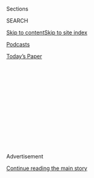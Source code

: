 <div id="app">

<div>

<div>

<div>

<div class="NYTAppHideMasthead css-1q2w90k e1suatyy0">

<div class="section css-ui9rw0 e1suatyy2">

<div class="css-eph4ug er09x8g0">

<div class="css-6n7j50">

</div>

<span class="css-1dv1kvn">Sections</span>

<div class="css-10488qs">

<span class="css-1dv1kvn">SEARCH</span>

</div>

[Skip to content](#site-content)[Skip to site
index](#site-index)

</div>

<div id="masthead-section-label" class="css-1wr3we4 eaxe0e00">

[Podcasts](https://www.nytimes.com/spotlight/podcasts)

</div>

<div class="css-10698na e1huz5gh0">

</div>

</div>

<div id="masthead-bar-one" class="section hasLinks css-15hmgas e1csuq9d3">

<div class="css-uqyvli e1csuq9d0">

</div>

<div class="css-1uqjmks e1csuq9d1">

</div>

<div class="css-9e9ivx">

[](https://myaccount.nytimes.com/auth/login?response_type=cookie&client_id=vi)

</div>

<div class="css-1bvtpon e1csuq9d2">

[Today’s
Paper](https://www.nytimes.com/section/todayspaper)

</div>

</div>

</div>

</div>

<div data-aria-hidden="false">

<div id="site-content" data-role="main">

<div>

<div class="css-1aor85t" style="opacity:0.000000001;z-index:-1;visibility:hidden">

<div class="css-1hqnpie">

<div class="css-epjblv">

<span class="css-17xtcya">[Podcasts](/spotlight/podcasts)</span><span class="css-x15j1o">|</span><span class="css-fwqvlz">Reparations
for Aunt
Jemima\!</span>

</div>

<div class="css-k008qs">

<div class="css-1iwv8en">

<span class="css-18z7m18"></span>

<div>

</div>

</div>

<span class="css-1n6z4y">https://nyti.ms/2B69YMR</span>

<div class="css-1705lsu">

<div class="css-4xjgmj">

<div class="css-4skfbu" data-role="toolbar" data-aria-label="Social Media Share buttons, Save button, and Comments Panel with current comment count" data-testid="share-tools">

  - 
  - 
  - 
  - 
    
    <div class="css-6n7j50">
    
    </div>

  - 

</div>

</div>

</div>

</div>

</div>

</div>

<div id="NYT_TOP_BANNER_REGION" class="css-13pd83m">

</div>

<div id="top-wrapper" class="css-1sy8kpn">

<div id="top-slug" class="css-l9onyx">

Advertisement

</div>

[Continue reading the main
story](#after-top)

<div class="ad top-wrapper" style="text-align:center;height:100%;display:block;min-height:250px">

<div id="top" class="place-ad" data-position="top" data-size-key="top">

</div>

</div>

<div id="after-top">

</div>

</div>

<div>

<div class="css-1g7y0i5 e1drnplw0">

<div class="css-1ceswkc e1drnplw1">

</div>

<div class="css-f2fzwx e1drnplw2">

<div data-aria-labelledby="modal-title" data-role="region">

<div id="modal-title" class="css-mln36k">

transcript

</div>

<div class="css-pbq7ev">

</div>

<span>Back to Still
Processing</span>

<div class="css-f6lhej">

<div class="css-1ialerq">

<div class="css-1701swk">

bars

</div>

<div>

<div class="css-1t7yl1y">

0:00/35:35

</div>

<div class="css-og85jy">

\-35:35

</div>

</div>

</div>

</div>

<div class="css-15fbio0">

<div class="css-1p4nyns">

transcript

## Reparations for Aunt Jemima\!

### Hosted by Wesley Morris and Jenna Wortham. Produced by Hans Buetow.

#### We explore the erasure of Aunt Jemima and the reconciliation of that icon.

Thursday, July 16th, 2020

</div>

  - wesley morris  
    Jenna.

  - jenna wortham  
    Yes, baby.

  - wesley morris  
    It has been some summer.

  - jenna wortham  
    Mm.

  - wesley morris  
    George Floyd was killed in Minneapolis, Minn., on Memorial Day.

  - jenna wortham  
    Right.

  - wesley morris  
    We are now in July. And a lot of things have happened in the wake of
    his death.

  - jenna wortham  
    Mm. Mm-hm, mm-hm.

  - wesley morris  
    They are mind-blowing to think about.

  - jenna wortham  
    Right.

  - wesley morris  
    Is your seat belt on?

  - jenna wortham  
    I’m buckled up, baby. Let’s go.

  - \[music\]

  - wesley morris  
    Monuments, statues being toppled and brought down.

  - jenna wortham  
    Mm.

  - wesley morris  
    There is giant Black Lives Matter murals going along the streets all
    over the country.

  - jenna wortham  
    Mm.

  - wesley morris  
    Kente scarves being worn by our Congress people.

  - jenna wortham  
    Rude. Stop reminding me.

  - wesley morris  
    We now work at a news organization that is capitalizing the identity
    Black. No more LEGO police sets for you kids. “Cops” has been
    canceled, blackface episodes of “30 Rock” and “Community” taken
    down. The N.F.L., league full of Black people, realizes that Black
    lives do matter, but never says that Colin Kaepernick does. Aunt
    Jemima, Uncle Ben retired. Lady Antebellum and Dixie Chicks are now
    Lady A and the Chicks?

  - jenna wortham  
    Don’t forget also, the Washington football team finally — finally —
    going to have a new name.

  - wesley morris  
    Finally.

  - jenna wortham  
    I mean, we could talk about each of those items for the rest of our
    lives. And we probably will. But I just want to dial in on one —

  - wesley morris  
    Sure.

  - jenna wortham  
    — which is Aunt Jemima, right?

  - wesley morris  
    OK.

  - jenna wortham  
    I don’t want to wallpaper over that past because I think that lets
    the people responsible for that character and that caricature off
    way too easy. If we just disappear Aunt Jemima, then we’re
    effectively erasing her, which does not heal that wound. It actually
    exacerbates it. It just covers it up with a Band-Aid, no bacitracin,
    you know?

  - wesley morris  
    Oh, yeah. Please, we should definitely talk about Aunt Jemima and
    the pancake mix. Let’s crack some eggs. We’ll get out some water,
    and we’ll just — we’re going to get right into some stirring.

  - \[music - kindness, world restart\]

  - jenna wortham  
    I’m Jenna Wortham.

  - wesley morris  
    I’m Wesley Morris. We’re two culture writers at The New York Times,
    and recording in our living rooms today during a pandemic, a
    movement, and apparently a rainstorm.

  - jenna wortham  
    (LAUGHS)

  - wesley morris  
    Y’all gon’ hear it.

  - jenna wortham  
    This is “Still Processing.”

  - \[music\]

  - jenna wortham  
    So Wesley, in mid-June, Quaker makes this announcement — we are
    going to retire Aunt Jemima. And the two people that are closest to
    me in my life both send me a text at around the same time, near
    identical text messages by the way. They contain an image of the
    pancake box and a text message basically that says, oh, S-H-I-T. And
    I think they wanted to know, what do I do with the box? And it’s
    worth noting neither of them are white. But my immediate response
    back to both of them was, well, how full are the boxes?

  - wesley morris  
    (LAUGHS)

  - jenna wortham  
    Right? I mean, at this point, you might as well finish them. But
    when you do, can you save me the box?

  - wesley morris  
    (LAUGHS) Why do you want the box?

  - jenna wortham  
    You know, it’s a part of history, right?

  - wesley morris  
    Mm-hm.

  - jenna wortham  
    And it’s uncomfortable. But it feels really important to remember
    how America talked about Black people. And I know that you’ve done
    so much research into the history and the origins of minstrelsy in
    this country for this mysterious-ass book you’re always working on
    it, which is why we can’t hang out on the weekends, not that we’d be
    hanging out that much anyway these days. But it’s helpful. You know
    a lot.

  - wesley morris  
    Yes, that is true. I have been working on a book about, among many
    other things, the history of Black entertainment for the last 200
    years, it feels like at this point.

  - jenna wortham  
    Well, Mr. Morris, I also did some research into the origins of this
    caricature because I was really interested in where the idea to use
    this Black woman to sell pancake mix came from. And what I found is
    fascinating. Are you ready?

  - wesley morris  
    Oh, I’m ready.

  - jenna wortham  
    So in 1889, this dude named Christopher Rutt and his friend Charles
    G. Underwood, they decide to buy a flour mill in St. Louis, Mo.,
    which if you look at a map, is actually not that far from
    Minneapolis, Minn., just saying. So in order to revive sales, they
    start making an instant pancake mix that all you have to do is add
    water. And they put it in these paper bags, and they sell it. And
    they realize that they need something to kind of give the brand a
    little zhuzh and distinguish it from other companies. So our old
    friend Chris Rutt — and this is the part where the tea gets piping
    hot, honey — this man edits a newspaper called The St. Joseph
    Gazette. So think about that. So this is someone who fully
    understands the power of narrative, who fully understands how images
    work, how media works. Apparently, he decides that the image they’re
    going to use is going to be an image that he saw from an old, yeah,
    “minstrel vaudeville” — I’m using that in quotes — poster, where
    there was a figure that they lifted and transformed into what we
    call Aunt Jemima. There’s also a part of the lore that goes, there
    was a song called “Old Aunt Jemima,” a minstrel song. And that
    served as inspiration as well.

  - wesley morris  
    “Old Aunt Jemima” isn’t just any minstrel song. A, it was a huge hit
    for Billy Kersands, who wrote and performed it like thousands of
    times all over the country. He might even have gone to England and
    done it a couple times, too. Written by a Black man who performed as
    a blackface minstrel because that’s how it worked. It’s the only way
    Black people could really get a foothold in the entertainment
    industry at any point in the 19th century. But the song is different
    from other minstrel songs in that it’s about an old Black woman who
    is waiting for her mistress to die. But this bitch won’t die.
    (LAUGHS)

  - jenna wortham  
    (LAUGHS) Listen.

  - wesley morris  
    She keeps not dying. And old Aunt Jemima is just like, when — you
    said you were going to die and set me free. You said you were going
    to die. We had a deal. You just keep living, and I keep being
    enslaved. Why?

  - jenna wortham  
    Well, so Chris Rutt, he decides he’s going to use an image that he’s
    pulled from maybe the song, maybe a poster. He’s going to do it with
    the help of, you know, a Black woman who is in this stereotypical
    role as a, quote, “mammy,” right? That is essentially how you get
    Aunt Jemima on a pancake box.

  - wesley morris  
    That Aunt Jemima looked like a classic minstrel figure. Big lipped.
    She’s got these little wooden teeth, these — they look like corn
    cobs. And these big sunken eyes that seem to have no human
    expression at all. And atop her head is this kerchief. And in some
    ways, this is the classic mammy figure that you would have gone to
    the theater to see a white man perform on stage. And so this image
    has basically been set in the minds of American popular culture for
    a long time by 1889. So it was kind of a no-brainer because these
    images are also, it’s worth pointing out, pro-slavery images. They
    are pictures of domestic servitude that the servant herself seems
    more than happy to provide.

  - jenna wortham  
    Yeah.

  - wesley morris  
    But really, that was a common way to draw Black people at that point
    in time.

  - \[rain\]

  - wesley morris  
    Here comes the rain again.

  - jenna wortham  
    Oh, yeah, we’re in the middle of it. It’s juicy. I’m not mad. My
    plants aren’t mad, either. OK, so this character has been created to
    sell the pancake mix. And a year later in 1890, an entrepreneur
    named R.T. Davis buys the whole company and decides, you know what,
    we’re actually going to hire Black women to play the role of Aunt
    Jemima to further sell this product. And one of the places they do
    it is at the World’s Fair in Chicago, Ill., in 1893. And a formerly
    enslaved woman named Nancy Green is hired to walk around the fair,
    do these pancake demos, presumably cook the pancakes, and feed them
    to people.

  - wesley morris  
    She cooked the pancakes, yes.

  - jenna wortham  
    And she’s dressed like the character of Aunt Jemima, with the
    bandanna, and the apron, the whole nine.

  - wesley morris  
    Yeah, I mean at that same World’s Fair, Frederick Douglass and Ida
    B. Wells were walking around handing out pamphlets —

  - jenna wortham  
    Wow.

  - wesley morris  
    — basically criticizing the fair organizers for including no Black
    people in the planning of the fair itself.

  - jenna wortham  
    Wow.

  - wesley morris  
    Talk about the tension between being represented and being
    respected. It was all happening at that festival.

  - jenna wortham  
    Wow.

  - wesley morris  
    It was a really crazy time. I mean, you’ve got two of the world’s
    most important Black people in Frederick Douglass and Ida B. Wells
    doing the work to try to bring attention to the sort of inherent
    unfairness of who gets to decide how Black people are represented at
    this fair.

  - jenna wortham  
    Yes, absolutely.

  - wesley morris  
    But then you have all — you have like huge Black attendance coming
    to see all of the spectacles at the fair, including Nancy Green. The
    Pancake Queen, by the way, is what they called her.

  - jenna wortham  
    Wow. Well, I’m really glad you brought that into the room, Wesley,
    because it’s really important to note. So Nancy is one of the first
    of many women to play this role over the years, and including up
    until and after Quaker buys the brand. And many of the descendants,
    including the descendants of a woman named Lillian Richard, who was
    also hired to portray her, they talk about that inherited legacy as
    being a source of pride, because Black people and Black women never
    had public-facing roles. They never had jobs where they were meant
    to be seen and meant to be looked at. And so it’s very complicated
    that that was her job. So it’s not as simple as we might like to
    think, looking backwards. But you know, Wesley, one of the things
    they were asking these women to do, these actors, as they were
    portraying Aunt Jemima, they wanted them to reinforce the idea that
    Black people were happy in these subservient, domestic roles.

  - wesley morris  
    Mm-hm.

  - archived recording 1  
    Smiling, happy Aunt Jemima, famous for her secret recipe pancakes,
    waffles, and buckwheat.

  - archived recording 2  
    And now, Aunt Jemima, one of your old plantation sings, if you will.

  - archived recording (aunt jemima)  
    It’s a pleasure, folks, to remind y’all that the Lord meant for the
    sky to be blue. But if the day is blue, it’s probably our fault.

  - archived recording 2  
    True, Aunt Jemima, true.

wesley morris

This is straight out of minstrelsy. She was a minstrel figure,
essentially. And let’s just talk about the way that those women were
depicted on those boxes. And into this you can throw a caricature of a
person like Uncle Ben, or Rastus, the face of the Cream of Wheat, the
racistly named Rastus on the box of Cream of Wheat. Each of these people
is depicted how, Jenna? What are they doing with their faces on all
those boxes?

jenna wortham

I mean, they have a maniacal grin on their faces, you know?

wesley morris

Yeah.

jenna wortham

I mean, they look like a character from the movie “Get Out.” Like, they
look like they’re being held hostage and being forced to enjoy it.

wesley morris

Yes. And that smile is the smile that has been haunting us for almost
200 years.

jenna wortham

Yeah.

wesley morris

It is the smile of servitude. It is the smile of complicity. It is the
smile that says, these people like the harm that we are doing to them
every day.

jenna wortham

They enjoy it.

wesley morris

We’ve been doing it for centuries.

jenna wortham

They like it.

wesley morris

But you see this smile? This smile means that it’s OK that that harm is
being done. It is the smile that Black people know or associate with a
kind of complicity in their own victimization. It is a smile that
basically says, I’m not going to resist. It’s associated with whatever
we mean when we say Uncle Tom, because it implies — that sort of smiling
Black person implies that you’re going along with this racist system.

  - archived recording (aunt jemima)  
    (LAUGHS) Greetings, folks, greetings. This is your old friend, Aunt
    Jemima.

  - archived recording  
    And pleased as punch with yourself this morning, aren’t you, Aunt
    Jemima?

  - archived recording (aunt jemima)  
    (LAUGHS) ‘Course I am, Mr. Lyon.

  - archived recording  
    Smiling, happy Aunt Jemima. Smiling, happy Aunt Jemima, famous for
    her secret recipe pancakes, waffles, and buckwheat. What’s the good
    word, Aunt Jemima?

  - archived recording (aunt jemima)  
    Well, Mr. Lyon, folks says there’s nothing so pretty as a happy face
    and nothing so worthwhile as a happy life.

  - archived recording  
    Yes, Aunt Jemima, that is true.

wesley morris

And that’s some powerful stuff. And it — like what it does in terms of
the image that gets reinforced, it’s very hard to see around that.

jenna wortham

Yeah.

wesley morris

This is generations of kids of all races raised on these images.

jenna wortham

It’s funny to me, Wesley, how much of this I’m really only learning
because we’re making an episode about it. You know, America works
really, really, really hard to hide this history from us. But it impacts
us, whether or not we talk about it or not, right?

wesley morris

Mm-hm.

jenna wortham

So for Quaker to say, “Oh my gosh, you know what, we don’t want to have
this image anymore, we realize it’s totally racist. You guys have been
telling us for years. We finally agree. Black Pancake Lives Matter\!”
And they decide to vaporize it. In doing that, you can’t wave a magic
wand over centuries of subjugation and oppression. And in trying to do
that, I think you end up ripping open a bigger wound than you’re able to
heal.

wesley morris

Yes, yes, yes. Part of what is happening right now in this country is
people becoming aware of how deep the roots go. And I think being forced
to think about — I mean, listen, I’m as guilty of this as anybody,
right? I mean, for as much time as I spend thinking about, researching,
writing about, emoting about all of this history, some things just slip
through my cracks. And Lady Antebellum and the Dixie Chicks are two such
things. I will sit here and tell you that when they changed the names of
their bands.

jenna wortham

Uh-huh.

wesley morris

I was really like, oh, yeah. I guess that does make sense.

jenna wortham

Oh, my god.

wesley morris

And it’s not that I don’t know what Antebellum is probably referring to.
And it’s not like I don’t know what Dixie is. Lady Antebellum, I guess I
didn’t think about it because “Need You Now” is just one of the great
American songs, period. It just hit me. I’m like, maybe Dixie isn’t a
thing you want in your band name right now, or ever.

jenna wortham

But that’s how it works, though, Wesley. And I really love when our
geographical Black starts showing. Like, that is such a Northern thing
to say because what’s interesting about this intersection of our
conversation is that it’s revealing the ways in which these ideas and
these terms are normalized, because either, A, they don’t register as a
red flag in your case, and then, B, in my case, if I were to say
something, I would be gaslit. People would be like, oh, you’re
sensitive. You make everything about race. I fully drove down I-95 in
the summer blasting Lady Antebellum as well, and fully being
uncomfortable, and then trying to parse it out in my mind, and being
like, yo, but what does that mean? Like, what is — what’s the deal, and
not really feeling like I could talk about it openly. And if I did, I’d
be shamed for it. So it’s — there are just the — this is — it’s really
an exposition of about how race and racism works in this country. It’s
that we’re told it doesn’t matter. We’re told everything’s neutral.
We’re told not to pay attention to it when, in fact, it’s all, it’s
all so important.

wesley morris

Yeah.

jenna wortham

You know, I remember growing up and going to a yard sale in deep
Southern Virginia and there just being a Confederate flag, like that’s
normal, right? I remember friends inviting me to come with them to see a
NASCAR race. And me being like, I can’t go there, and them being like,
why not? Like the ways in which intuitively I understood these things to
be dangerous, but the popular culture kept insisting that they weren’t.

wesley morris

Yeah. I’ve got to tell you, I was in love with Bo and Luke Duke for a
long time.

jenna wortham

(LAUGHS)

wesley morris

And for anybody who wasn’t around for “The Dukes of Hazard” real show,
like in the 1980s, the car that Bo and Luke Duke drove was called the
General Lee. And emblazoned on the hood of the car was this Confederate
flag. And, you know, Bo and Luke Duke were always sliding across the
hood of the car and, therefore, that Confederate flag on the General
Lee. And I mean, the thing that was so sexy about them was those
tight-ass jeans they wore. And those jeans were flying back and forth
over that flag in so many episodes.

jenna wortham

Wild.

wesley morris

I don’t recall a single Black person being on it. Therefore — I guess
therefore, I don’t recall there being a single racist incident. I think
the racist incident is the existence of the show itself in some ways.
And something about that transmitted itself from C.B.S. through the
airwaves, to my living room, to my psyche. And it was just like the
wrongness of these sexy men and this sexy Daisy Duke. All the sex on
that show, or sexiness, was tinged with a wrongness, you know? But the
thing about what we’re talking about when we’re talking about
normalization is a separate thing from really thinking about what it
would mean to then pretend that this thing that had always been normal
never even existed.

jenna wortham

Right.

wesley morris

And that is the thing that is sort of annoying me about this Aunt Jemima
situation, which is that we are not even going to do the work that’s
required, I think, to understand what the problem even was in the first
place.

jenna wortham

Yeah, definitely.

wesley morris

Because there is a way to receive this Aunt Jemima news and just be
like, well, I guess we shouldn’t put Black people on the cover of
things.

jenna wortham

No\!

wesley morris

I guess we shouldn’t put Black people on — we shouldn’t have Black
people advertising food.

jenna wortham

No\!

wesley morris

Yeah, well, then we need to talk about why Aunt Jemima is an actual
problem.

jenna wortham

I mean, Wesley, you know, you and I are both kind of circling around
this idea of transformative justice, which is how do you repair harm
that’s been done without creating more violence? That’s just a very
basic way to talk about it. But what we’re looking for is a framework to
move forward. And just hitting the delete button won’t get us there. And
that’s, I think, the thing that keeps getting stuck for both of us with
Aunt Jemima, right? And it’s like all these other shifts that are
happening, they’ve been problematic for years. But, you know, the
Chicks, as they’re calling themselves now, even in their statement, they
said, we want to respond to the moment. What they did not say, though,
was like, A, we’ve done some deep soul-searching. We realize the word
Dixie is racist and problematic, or it has this historical weight that
we no longer feel is appropriate. No, they literally just said, we have
FOMO. And listen, you and I both have professed our deep love for the
Dixie Chicks on this show. And, you know, that can be there, and also I
can lovingly hold them accountable and ask for more, which is to say
that I have a hard time believing that that’s a new awareness for them.
And to sort of insist that exacerbates the problem that they’re trying
to eradicate. So I don’t know, Dixie Chicks. Take it from us. Don’t do
that.

wesley morris

Also, if you’re Lady Antebellum, by the — I mean, just to — while we’re
in country music trio name changes, it seems like they hadn’t checked in
with the Black blues singer who’d been going by the name Lady A for like
20 years. So now they worked something out, it seemed. But now Lady A
took a second to think about what they worked out and was like, mm, uh,
mm, I don’t think so. Now, there’s more legal wrangling between Lady A
and Lady A. We’ll see how that goes. But the larger question is,
changing something cosmetic like the name of your band is just like the
first step in the reckoning of something deeper with respect to
reconciliation and reparations or reconciliation being part of
reparations. And it brings up this other larger question of how do you
begin to right the harms done, both to consumers of these products and
to the people who are not being acknowledged in their sale and
proliferation? And so what does it mean for the faces of these products
to not be adequately or equally or justly compensated?

\[cymbals\]

wesley morris

So you and I should just take a quick break, get our breath. And then
when we come back, we’re going to talk about reconciliation and
reparations.

\[music - kindness, world restart\]

jenna wortham

Speaking of reparations, which is a sentence I love to say, speaking of
reparations and Aunt Jemima, she was played by a number of Black women
over the years up until, what, the mid-‘60s?

wesley morris

Mm-hm.

jenna wortham

So there are a lot of relatives of these actresses who have sought
restitution from Quaker. And most famously, there was a case in 2015,
where some of the descendants of a woman named Anna Short Harrington,
who played Aunt Jemima in the late ‘30s, they filed a lawsuit. They were
just like, in 1937, you created a trademark based on this imagery that
we believe is based on our relative. And you made a lot of money off of
her, money that none of us ever saw. And one of the bases for the claims
was that because the trademark was established in the ‘30s, there had
been billions made —

wesley morris

Oh, wow.

jenna wortham

— off of this likeness —

wesley morris

Damn\!

jenna wortham

— because Quaker was bought by Pepsi, right?

wesley morris

Yes. Yes. Yes.

jenna wortham

At some point. So what these men wanted was $2 billion in cash. And they
wanted a share of sales revenue. They wanted stock. They wanted all the
things that would be rightfully theirs if someone were to license a
trademark in your image and then make money off of it. But ultimately,
the judge on the case threw it out because he felt there wasn’t enough
documentation that the men making the complaint were her heirs or that
there was an estate. So when you think about how difficult it is to find
historical Black records, I mean, I cannot reliably find a birth
certificate for my father. What our family says is the story of his
birth is very different from what the government has as a record of his
birth. So I bring that up to say, just because they were not able to
reliably prove her employment or their relation to her has — it means
nothing. But that’s not how it’s seen in a court of law. And that’s
definitely not how the media reported on this lawsuit in 2015.

wesley morris

Oh, yeah, I’m sure. I feel like one of the things that those descendants
of Miss Harrington are entitled to is to be able to tell a story. I
think that one of the things that has to happen in this moment of
erasure and correction is the story of what needs to be repaired. On the
one hand, there is this thing called reparations. And some very smart,
very educated people have done the work on what that would mean to
actually even talk about, let alone distribute. Ta-Nehisi Coates has
written “The Case for Reparations.” Nikole Hannah-Jones has written a
story as recently as last month called “What Is Owed.” What you and I
are talking about right now is another part of the reparation process
that makes the money make sense in some ways, at least to me. It’s more
cultural, and psychic, and emotional than that, because we’re not
talking about money. I’m talking about something much closer to truth
and reconciliation.

jenna wortham

Yes.

wesley morris

The process by which you lay out the harms that this country has
committed against any number of people, be it Indigenous Americans, be
it Black Americans, be it the Chinese and the Japanese and the Mexicans.
And this is why Aunt Jemima is such an amazing figure through which to
think about this. This is a woman who money is still being made off of
in 2020, whose fame — I mean, this is the only word for it is fame —
began in the Postbellum South and was connected to 60 years before that,
before the Civil War, to an art form that started in the 1830s. And so I
don’t know how the descendents of those women aren’t owed something for
the exploitative labor practices committed against them in some way. I
don’t know if Nancy Green — did she go to meetings? Did she have a say
in how her image was used and was proliferated?

jenna wortham

Definitely not.

wesley morris

She was probably proud of the work she did.

jenna wortham

Of course.

wesley morris

It was a big deal\! But that representation should not have been free.
And there was a cost associated with all that pancake mixing because we
are still bearing that cost today. I, as a Black person, I live with the
awareness that one of the side effects of all this racist advertising,
and just the racist imagery that has been with us for all of these
centuries, is this kind of self-consciousness about my relationship to
food. And this is — I am — I mean, Jenna, I know you’ve got a little bit
of this, too.

jenna wortham

Mm-hm.

wesley morris

Many Black people in my life have this awareness of just not feeling
entirely comfortable, for instance, eating a watermelon in mixed
company. Fried chicken, for a long time, was a thing that I’ve really
had to sit and think about whether I wanted to eat fried chicken with
white people. I know it’s insane.

jenna wortham

It’s not.

wesley morris

But this is the direct result of a trauma that has been given to us that
proliferates through these racist images. And how do I know as like an
11- or 12-year-old that I don’t want to be eating a watermelon in front
of white people? Why do I know that? Where did that come from? TV told
me. The ads told me. And so I’m thinking through the story of something
that needs to be repaired, right? And I don’t think that changing the
face on the box of a pancake mix is really fixing anything.

jenna wortham

You know, one of the suggestions that’s come from one of the descendants
of one of the actors that played Aunt Jemima — it’s so funny how murky
it is. But one of the things they’ve suggested is coming out with a
commemorative box that recognizes all the women who’ve portrayed Aunt
Jemima over the years. The back of the box could list their names. They
could spotlight different women. They could turn them into collector’s
items. Don’t get rid of the image of Aunt Jemima, but also show the
women. There are ideas out there. Like, people just aren’t walking
around saying, you owe us money. People have ideas for what this process
of reconciliation can look like. You know, the women who played Aunt
Jemima weren’t given the choice to shape how their image was being used.
And right now, there are the descendants of these women, and Black
consumers, who have real actionable ideas about how to preserve that
legacy, pain, dignity, all of it.

wesley morris

Yep.

jenna wortham

And we have the opportunity to be thoughtful. They have the opportunity
to listen and to make those choices. And look, if Quaker can take Aunt
Jemima on a road show all around the country and overseas, too. You
know, they went to the Paris World Fair as well, and Disneyland itself
had an entire restaurant about Aunt Jemima and devoted to pancakes.

wesley morris

Sure did.

jenna wortham

If they can do all that in the past, then they can certainly take the
steps to push it forward, and take the legacy of Aunt Jemima to both the
Blacksonian and Disneyland with the real story. Just commemorate her,
and unearth the history, and bring it into the future so that everybody
can learn from those mistakes.

wesley morris

Mm, yes.

jenna wortham

You know, there’s a meme that’s going around that I’ve really been
holding close throughout all of this. And it’s a slide show. And the
first slide is the news announcing that non-white actors will no longer
voice characters on “The Simpsons.” There is a slide, “The Office” is
taking down episodes featuring blackface. Realtors in some state are no
longer going to call the master bedroom the master bedroom anymore,
right? It kind of gets more ridiculous as they go on. And then the last
slide is a quote from Malcolm X. And it says, in very typical Malcolm X
fashion, but this has really been sticking with me and I’m going to hold
it close: “The white man will try to satisfy us with symbolic victories,
rather than economic equity and real justice.” And I really think that
sums up everything about this moment, that we have to be really careful
not to get bogged down in the symbolism of it all. And we have to ask
for real things that both look like that economic renumeration, but also
that cultural acknowledgment that we were here. We had lives, and they
mattered, you know? That’s really all anybody wants, and it’s really not
too much.

\[music - kindness, world restart\]

wesley morris

That’s our show. “Still Processing” is a product of The New York Times.
And it was recorded in our living rooms.

jenna wortham

It is produced by Hans Buetow.

wesley morris

Our editors are Sara Sarasohn, Sasha Weiss, Wendy Dorr, and Lisa Tobin.

jenna wortham

Our engineer is Jake Gorski.

wesley morris

And our theme music’s by Kindness. It’s called “World Restart,” from the
album “Otherness.”

jenna wortham

And per ushe, all of our episodes and various things are at
nytimes.com/stillprocessing.

wesley morris

Thanks for listening, everybody. Be well. Be safe. Wear your mask.

jenna wortham

And sunscreen.
Bye.

</div>

</div>

</div>

</div>

<div style="position:absolute;width:0;height:0;visibility:hidden;display:none">

</div>

<div style="width:100%">

<div class="css-18qqsen e1eullfg0" style="background-image:url(https://static01.nyt.com/images/2019/09/15/podcasts/still-processing-album-art-2/still-processing-album-art-2-videoFifteenBySeven2610-v2.png)">

<div class="css-1hmsypo e1eullfg2">

<div class="css-131hid3 e1eullfg3">

<div class="css-1uhi299 e1eullfg1">

</div>

<div class="css-1tloyb6">

<div class="css-1kltdsh ehra6vc0">

[<span class="css-1f76qa2">![Still Processing
logo](https://static01.nyt.com/images/2019/09/15/podcasts/still-processing-album-art-2/still-processing-album-art-2-square320.jpg)<span>Still
Processing</span></span>](https://www.nytimes.com/column/still-processing-podcast)<span class="css-1lhttlg ehra6vc1"><span class="css-sj5ozi ehra6vc2">Subscribe:</span></span>

  - [Apple Podcasts](https://itunes.apple.com/us/podcast/id1151436460)
  - [Google
    Podcasts](https://www.google.com/podcasts?feed=aHR0cHM6Ly9yc3MuYXJ0MTkuY29tL255dC1zdGlsbC1wcm9jZXNzaW5n)

</div>

</div>

<div class="css-1r0dpua e1eullfg4">

<div class="css-1gu519p edye5kn0">

<div>

# Reparations for Aunt Jemima\!

## We explore the erasure of Aunt Jemima and the reconciliation of that icon.

</div>

<span class="css-lsnb14 edye5kn4">Hosted by Wesley Morris and Jenna
Wortham. Produced by Hans Buetow.</span>

<div class="css-1vd84sn">

<span class="css-16bt4xd">Transcript</span>

</div>

</div>

<div class="css-1g7y0i5 e1drnplw0">

<div class="css-1ceswkc e1drnplw1">

</div>

<div class="css-f2fzwx e1drnplw2">

<div data-aria-labelledby="modal-title" data-role="region">

<div id="modal-title" class="css-mln36k">

transcript

</div>

<div class="css-pbq7ev">

</div>

<span>Back to Still
Processing</span>

<div class="css-f6lhej">

<div class="css-1ialerq">

<div class="css-1701swk">

bars

</div>

<div>

<div class="css-1t7yl1y">

0:00/35:35

</div>

<div class="css-og85jy">

\-0:00

</div>

</div>

</div>

</div>

<div class="css-15fbio0">

<div class="css-1p4nyns">

transcript

## Reparations for Aunt Jemima\!

### Hosted by Wesley Morris and Jenna Wortham. Produced by Hans Buetow.

#### We explore the erasure of Aunt Jemima and the reconciliation of that icon.

Thursday, July 16th, 2020

</div>

  - wesley morris  
    Jenna.

  - jenna wortham  
    Yes, baby.

  - wesley morris  
    It has been some summer.

  - jenna wortham  
    Mm.

  - wesley morris  
    George Floyd was killed in Minneapolis, Minn., on Memorial Day.

  - jenna wortham  
    Right.

  - wesley morris  
    We are now in July. And a lot of things have happened in the wake of
    his death.

  - jenna wortham  
    Mm. Mm-hm, mm-hm.

  - wesley morris  
    They are mind-blowing to think about.

  - jenna wortham  
    Right.

  - wesley morris  
    Is your seat belt on?

  - jenna wortham  
    I’m buckled up, baby. Let’s go.

  - \[music\]

  - wesley morris  
    Monuments, statues being toppled and brought down.

  - jenna wortham  
    Mm.

  - wesley morris  
    There is giant Black Lives Matter murals going along the streets all
    over the country.

  - jenna wortham  
    Mm.

  - wesley morris  
    Kente scarves being worn by our Congress people.

  - jenna wortham  
    Rude. Stop reminding me.

  - wesley morris  
    We now work at a news organization that is capitalizing the identity
    Black. No more LEGO police sets for you kids. “Cops” has been
    canceled, blackface episodes of “30 Rock” and “Community” taken
    down. The N.F.L., league full of Black people, realizes that Black
    lives do matter, but never says that Colin Kaepernick does. Aunt
    Jemima, Uncle Ben retired. Lady Antebellum and Dixie Chicks are now
    Lady A and the Chicks?

  - jenna wortham  
    Don’t forget also, the Washington football team finally — finally —
    going to have a new name.

  - wesley morris  
    Finally.

  - jenna wortham  
    I mean, we could talk about each of those items for the rest of our
    lives. And we probably will. But I just want to dial in on one —

  - wesley morris  
    Sure.

  - jenna wortham  
    — which is Aunt Jemima, right?

  - wesley morris  
    OK.

  - jenna wortham  
    I don’t want to wallpaper over that past because I think that lets
    the people responsible for that character and that caricature off
    way too easy. If we just disappear Aunt Jemima, then we’re
    effectively erasing her, which does not heal that wound. It actually
    exacerbates it. It just covers it up with a Band-Aid, no bacitracin,
    you know?

  - wesley morris  
    Oh, yeah. Please, we should definitely talk about Aunt Jemima and
    the pancake mix. Let’s crack some eggs. We’ll get out some water,
    and we’ll just — we’re going to get right into some stirring.

  - \[music - kindness, world restart\]

  - jenna wortham  
    I’m Jenna Wortham.

  - wesley morris  
    I’m Wesley Morris. We’re two culture writers at The New York Times,
    and recording in our living rooms today during a pandemic, a
    movement, and apparently a rainstorm.

  - jenna wortham  
    (LAUGHS)

  - wesley morris  
    Y’all gon’ hear it.

  - jenna wortham  
    This is “Still Processing.”

  - \[music\]

  - jenna wortham  
    So Wesley, in mid-June, Quaker makes this announcement — we are
    going to retire Aunt Jemima. And the two people that are closest to
    me in my life both send me a text at around the same time, near
    identical text messages by the way. They contain an image of the
    pancake box and a text message basically that says, oh, S-H-I-T. And
    I think they wanted to know, what do I do with the box? And it’s
    worth noting neither of them are white. But my immediate response
    back to both of them was, well, how full are the boxes?

  - wesley morris  
    (LAUGHS)

  - jenna wortham  
    Right? I mean, at this point, you might as well finish them. But
    when you do, can you save me the box?

  - wesley morris  
    (LAUGHS) Why do you want the box?

  - jenna wortham  
    You know, it’s a part of history, right?

  - wesley morris  
    Mm-hm.

  - jenna wortham  
    And it’s uncomfortable. But it feels really important to remember
    how America talked about Black people. And I know that you’ve done
    so much research into the history and the origins of minstrelsy in
    this country for this mysterious-ass book you’re always working on
    it, which is why we can’t hang out on the weekends, not that we’d be
    hanging out that much anyway these days. But it’s helpful. You know
    a lot.

  - wesley morris  
    Yes, that is true. I have been working on a book about, among many
    other things, the history of Black entertainment for the last 200
    years, it feels like at this point.

  - jenna wortham  
    Well, Mr. Morris, I also did some research into the origins of this
    caricature because I was really interested in where the idea to use
    this Black woman to sell pancake mix came from. And what I found is
    fascinating. Are you ready?

  - wesley morris  
    Oh, I’m ready.

  - jenna wortham  
    So in 1889, this dude named Christopher Rutt and his friend Charles
    G. Underwood, they decide to buy a flour mill in St. Louis, Mo.,
    which if you look at a map, is actually not that far from
    Minneapolis, Minn., just saying. So in order to revive sales, they
    start making an instant pancake mix that all you have to do is add
    water. And they put it in these paper bags, and they sell it. And
    they realize that they need something to kind of give the brand a
    little zhuzh and distinguish it from other companies. So our old
    friend Chris Rutt — and this is the part where the tea gets piping
    hot, honey — this man edits a newspaper called The St. Joseph
    Gazette. So think about that. So this is someone who fully
    understands the power of narrative, who fully understands how images
    work, how media works. Apparently, he decides that the image they’re
    going to use is going to be an image that he saw from an old, yeah,
    “minstrel vaudeville” — I’m using that in quotes — poster, where
    there was a figure that they lifted and transformed into what we
    call Aunt Jemima. There’s also a part of the lore that goes, there
    was a song called “Old Aunt Jemima,” a minstrel song. And that
    served as inspiration as well.

  - wesley morris  
    “Old Aunt Jemima” isn’t just any minstrel song. A, it was a huge hit
    for Billy Kersands, who wrote and performed it like thousands of
    times all over the country. He might even have gone to England and
    done it a couple times, too. Written by a Black man who performed as
    a blackface minstrel because that’s how it worked. It’s the only way
    Black people could really get a foothold in the entertainment
    industry at any point in the 19th century. But the song is different
    from other minstrel songs in that it’s about an old Black woman who
    is waiting for her mistress to die. But this bitch won’t die.
    (LAUGHS)

  - jenna wortham  
    (LAUGHS) Listen.

  - wesley morris  
    She keeps not dying. And old Aunt Jemima is just like, when — you
    said you were going to die and set me free. You said you were going
    to die. We had a deal. You just keep living, and I keep being
    enslaved. Why?

  - jenna wortham  
    Well, so Chris Rutt, he decides he’s going to use an image that he’s
    pulled from maybe the song, maybe a poster. He’s going to do it with
    the help of, you know, a Black woman who is in this stereotypical
    role as a, quote, “mammy,” right? That is essentially how you get
    Aunt Jemima on a pancake box.

  - wesley morris  
    That Aunt Jemima looked like a classic minstrel figure. Big lipped.
    She’s got these little wooden teeth, these — they look like corn
    cobs. And these big sunken eyes that seem to have no human
    expression at all. And atop her head is this kerchief. And in some
    ways, this is the classic mammy figure that you would have gone to
    the theater to see a white man perform on stage. And so this image
    has basically been set in the minds of American popular culture for
    a long time by 1889. So it was kind of a no-brainer because these
    images are also, it’s worth pointing out, pro-slavery images. They
    are pictures of domestic servitude that the servant herself seems
    more than happy to provide.

  - jenna wortham  
    Yeah.

  - wesley morris  
    But really, that was a common way to draw Black people at that point
    in time.

  - \[rain\]

  - wesley morris  
    Here comes the rain again.

  - jenna wortham  
    Oh, yeah, we’re in the middle of it. It’s juicy. I’m not mad. My
    plants aren’t mad, either. OK, so this character has been created to
    sell the pancake mix. And a year later in 1890, an entrepreneur
    named R.T. Davis buys the whole company and decides, you know what,
    we’re actually going to hire Black women to play the role of Aunt
    Jemima to further sell this product. And one of the places they do
    it is at the World’s Fair in Chicago, Ill., in 1893. And a formerly
    enslaved woman named Nancy Green is hired to walk around the fair,
    do these pancake demos, presumably cook the pancakes, and feed them
    to people.

  - wesley morris  
    She cooked the pancakes, yes.

  - jenna wortham  
    And she’s dressed like the character of Aunt Jemima, with the
    bandanna, and the apron, the whole nine.

  - wesley morris  
    Yeah, I mean at that same World’s Fair, Frederick Douglass and Ida
    B. Wells were walking around handing out pamphlets —

  - jenna wortham  
    Wow.

  - wesley morris  
    — basically criticizing the fair organizers for including no Black
    people in the planning of the fair itself.

  - jenna wortham  
    Wow.

  - wesley morris  
    Talk about the tension between being represented and being
    respected. It was all happening at that festival.

  - jenna wortham  
    Wow.

  - wesley morris  
    It was a really crazy time. I mean, you’ve got two of the world’s
    most important Black people in Frederick Douglass and Ida B. Wells
    doing the work to try to bring attention to the sort of inherent
    unfairness of who gets to decide how Black people are represented at
    this fair.

  - jenna wortham  
    Yes, absolutely.

  - wesley morris  
    But then you have all — you have like huge Black attendance coming
    to see all of the spectacles at the fair, including Nancy Green. The
    Pancake Queen, by the way, is what they called her.

  - jenna wortham  
    Wow. Well, I’m really glad you brought that into the room, Wesley,
    because it’s really important to note. So Nancy is one of the first
    of many women to play this role over the years, and including up
    until and after Quaker buys the brand. And many of the descendants,
    including the descendants of a woman named Lillian Richard, who was
    also hired to portray her, they talk about that inherited legacy as
    being a source of pride, because Black people and Black women never
    had public-facing roles. They never had jobs where they were meant
    to be seen and meant to be looked at. And so it’s very complicated
    that that was her job. So it’s not as simple as we might like to
    think, looking backwards. But you know, Wesley, one of the things
    they were asking these women to do, these actors, as they were
    portraying Aunt Jemima, they wanted them to reinforce the idea that
    Black people were happy in these subservient, domestic roles.

  - wesley morris  
    Mm-hm.

  - archived recording 1  
    Smiling, happy Aunt Jemima, famous for her secret recipe pancakes,
    waffles, and buckwheat.

  - archived recording 2  
    And now, Aunt Jemima, one of your old plantation sings, if you will.

  - archived recording (aunt jemima)  
    It’s a pleasure, folks, to remind y’all that the Lord meant for the
    sky to be blue. But if the day is blue, it’s probably our fault.

  - archived recording 2  
    True, Aunt Jemima, true.

wesley morris

This is straight out of minstrelsy. She was a minstrel figure,
essentially. And let’s just talk about the way that those women were
depicted on those boxes. And into this you can throw a caricature of a
person like Uncle Ben, or Rastus, the face of the Cream of Wheat, the
racistly named Rastus on the box of Cream of Wheat. Each of these people
is depicted how, Jenna? What are they doing with their faces on all
those boxes?

jenna wortham

I mean, they have a maniacal grin on their faces, you know?

wesley morris

Yeah.

jenna wortham

I mean, they look like a character from the movie “Get Out.” Like, they
look like they’re being held hostage and being forced to enjoy it.

wesley morris

Yes. And that smile is the smile that has been haunting us for almost
200 years.

jenna wortham

Yeah.

wesley morris

It is the smile of servitude. It is the smile of complicity. It is the
smile that says, these people like the harm that we are doing to them
every day.

jenna wortham

They enjoy it.

wesley morris

We’ve been doing it for centuries.

jenna wortham

They like it.

wesley morris

But you see this smile? This smile means that it’s OK that that harm is
being done. It is the smile that Black people know or associate with a
kind of complicity in their own victimization. It is a smile that
basically says, I’m not going to resist. It’s associated with whatever
we mean when we say Uncle Tom, because it implies — that sort of smiling
Black person implies that you’re going along with this racist system.

  - archived recording (aunt jemima)  
    (LAUGHS) Greetings, folks, greetings. This is your old friend, Aunt
    Jemima.

  - archived recording  
    And pleased as punch with yourself this morning, aren’t you, Aunt
    Jemima?

  - archived recording (aunt jemima)  
    (LAUGHS) ‘Course I am, Mr. Lyon.

  - archived recording  
    Smiling, happy Aunt Jemima. Smiling, happy Aunt Jemima, famous for
    her secret recipe pancakes, waffles, and buckwheat. What’s the good
    word, Aunt Jemima?

  - archived recording (aunt jemima)  
    Well, Mr. Lyon, folks says there’s nothing so pretty as a happy face
    and nothing so worthwhile as a happy life.

  - archived recording  
    Yes, Aunt Jemima, that is true.

wesley morris

And that’s some powerful stuff. And it — like what it does in terms of
the image that gets reinforced, it’s very hard to see around that.

jenna wortham

Yeah.

wesley morris

This is generations of kids of all races raised on these images.

jenna wortham

It’s funny to me, Wesley, how much of this I’m really only learning
because we’re making an episode about it. You know, America works
really, really, really hard to hide this history from us. But it impacts
us, whether or not we talk about it or not, right?

wesley morris

Mm-hm.

jenna wortham

So for Quaker to say, “Oh my gosh, you know what, we don’t want to have
this image anymore, we realize it’s totally racist. You guys have been
telling us for years. We finally agree. Black Pancake Lives Matter\!”
And they decide to vaporize it. In doing that, you can’t wave a magic
wand over centuries of subjugation and oppression. And in trying to do
that, I think you end up ripping open a bigger wound than you’re able to
heal.

wesley morris

Yes, yes, yes. Part of what is happening right now in this country is
people becoming aware of how deep the roots go. And I think being forced
to think about — I mean, listen, I’m as guilty of this as anybody,
right? I mean, for as much time as I spend thinking about, researching,
writing about, emoting about all of this history, some things just slip
through my cracks. And Lady Antebellum and the Dixie Chicks are two such
things. I will sit here and tell you that when they changed the names of
their bands.

jenna wortham

Uh-huh.

wesley morris

I was really like, oh, yeah. I guess that does make sense.

jenna wortham

Oh, my god.

wesley morris

And it’s not that I don’t know what Antebellum is probably referring to.
And it’s not like I don’t know what Dixie is. Lady Antebellum, I guess I
didn’t think about it because “Need You Now” is just one of the great
American songs, period. It just hit me. I’m like, maybe Dixie isn’t a
thing you want in your band name right now, or ever.

jenna wortham

But that’s how it works, though, Wesley. And I really love when our
geographical Black starts showing. Like, that is such a Northern thing
to say because what’s interesting about this intersection of our
conversation is that it’s revealing the ways in which these ideas and
these terms are normalized, because either, A, they don’t register as a
red flag in your case, and then, B, in my case, if I were to say
something, I would be gaslit. People would be like, oh, you’re
sensitive. You make everything about race. I fully drove down I-95 in
the summer blasting Lady Antebellum as well, and fully being
uncomfortable, and then trying to parse it out in my mind, and being
like, yo, but what does that mean? Like, what is — what’s the deal, and
not really feeling like I could talk about it openly. And if I did, I’d
be shamed for it. So it’s — there are just the — this is — it’s really
an exposition of about how race and racism works in this country. It’s
that we’re told it doesn’t matter. We’re told everything’s neutral.
We’re told not to pay attention to it when, in fact, it’s all, it’s
all so important.

wesley morris

Yeah.

jenna wortham

You know, I remember growing up and going to a yard sale in deep
Southern Virginia and there just being a Confederate flag, like that’s
normal, right? I remember friends inviting me to come with them to see a
NASCAR race. And me being like, I can’t go there, and them being like,
why not? Like the ways in which intuitively I understood these things to
be dangerous, but the popular culture kept insisting that they weren’t.

wesley morris

Yeah. I’ve got to tell you, I was in love with Bo and Luke Duke for a
long time.

jenna wortham

(LAUGHS)

wesley morris

And for anybody who wasn’t around for “The Dukes of Hazard” real show,
like in the 1980s, the car that Bo and Luke Duke drove was called the
General Lee. And emblazoned on the hood of the car was this Confederate
flag. And, you know, Bo and Luke Duke were always sliding across the
hood of the car and, therefore, that Confederate flag on the General
Lee. And I mean, the thing that was so sexy about them was those
tight-ass jeans they wore. And those jeans were flying back and forth
over that flag in so many episodes.

jenna wortham

Wild.

wesley morris

I don’t recall a single Black person being on it. Therefore — I guess
therefore, I don’t recall there being a single racist incident. I think
the racist incident is the existence of the show itself in some ways.
And something about that transmitted itself from C.B.S. through the
airwaves, to my living room, to my psyche. And it was just like the
wrongness of these sexy men and this sexy Daisy Duke. All the sex on
that show, or sexiness, was tinged with a wrongness, you know? But the
thing about what we’re talking about when we’re talking about
normalization is a separate thing from really thinking about what it
would mean to then pretend that this thing that had always been normal
never even existed.

jenna wortham

Right.

wesley morris

And that is the thing that is sort of annoying me about this Aunt Jemima
situation, which is that we are not even going to do the work that’s
required, I think, to understand what the problem even was in the first
place.

jenna wortham

Yeah, definitely.

wesley morris

Because there is a way to receive this Aunt Jemima news and just be
like, well, I guess we shouldn’t put Black people on the cover of
things.

jenna wortham

No\!

wesley morris

I guess we shouldn’t put Black people on — we shouldn’t have Black
people advertising food.

jenna wortham

No\!

wesley morris

Yeah, well, then we need to talk about why Aunt Jemima is an actual
problem.

jenna wortham

I mean, Wesley, you know, you and I are both kind of circling around
this idea of transformative justice, which is how do you repair harm
that’s been done without creating more violence? That’s just a very
basic way to talk about it. But what we’re looking for is a framework to
move forward. And just hitting the delete button won’t get us there. And
that’s, I think, the thing that keeps getting stuck for both of us with
Aunt Jemima, right? And it’s like all these other shifts that are
happening, they’ve been problematic for years. But, you know, the
Chicks, as they’re calling themselves now, even in their statement, they
said, we want to respond to the moment. What they did not say, though,
was like, A, we’ve done some deep soul-searching. We realize the word
Dixie is racist and problematic, or it has this historical weight that
we no longer feel is appropriate. No, they literally just said, we have
FOMO. And listen, you and I both have professed our deep love for the
Dixie Chicks on this show. And, you know, that can be there, and also I
can lovingly hold them accountable and ask for more, which is to say
that I have a hard time believing that that’s a new awareness for them.
And to sort of insist that exacerbates the problem that they’re trying
to eradicate. So I don’t know, Dixie Chicks. Take it from us. Don’t do
that.

wesley morris

Also, if you’re Lady Antebellum, by the — I mean, just to — while we’re
in country music trio name changes, it seems like they hadn’t checked in
with the Black blues singer who’d been going by the name Lady A for like
20 years. So now they worked something out, it seemed. But now Lady A
took a second to think about what they worked out and was like, mm, uh,
mm, I don’t think so. Now, there’s more legal wrangling between Lady A
and Lady A. We’ll see how that goes. But the larger question is,
changing something cosmetic like the name of your band is just like the
first step in the reckoning of something deeper with respect to
reconciliation and reparations or reconciliation being part of
reparations. And it brings up this other larger question of how do you
begin to right the harms done, both to consumers of these products and
to the people who are not being acknowledged in their sale and
proliferation? And so what does it mean for the faces of these products
to not be adequately or equally or justly compensated?

\[cymbals\]

wesley morris

So you and I should just take a quick break, get our breath. And then
when we come back, we’re going to talk about reconciliation and
reparations.

\[music - kindness, world restart\]

jenna wortham

Speaking of reparations, which is a sentence I love to say, speaking of
reparations and Aunt Jemima, she was played by a number of Black women
over the years up until, what, the mid-‘60s?

wesley morris

Mm-hm.

jenna wortham

So there are a lot of relatives of these actresses who have sought
restitution from Quaker. And most famously, there was a case in 2015,
where some of the descendants of a woman named Anna Short Harrington,
who played Aunt Jemima in the late ‘30s, they filed a lawsuit. They were
just like, in 1937, you created a trademark based on this imagery that
we believe is based on our relative. And you made a lot of money off of
her, money that none of us ever saw. And one of the bases for the claims
was that because the trademark was established in the ‘30s, there had
been billions made —

wesley morris

Oh, wow.

jenna wortham

— off of this likeness —

wesley morris

Damn\!

jenna wortham

— because Quaker was bought by Pepsi, right?

wesley morris

Yes. Yes. Yes.

jenna wortham

At some point. So what these men wanted was $2 billion in cash. And they
wanted a share of sales revenue. They wanted stock. They wanted all the
things that would be rightfully theirs if someone were to license a
trademark in your image and then make money off of it. But ultimately,
the judge on the case threw it out because he felt there wasn’t enough
documentation that the men making the complaint were her heirs or that
there was an estate. So when you think about how difficult it is to find
historical Black records, I mean, I cannot reliably find a birth
certificate for my father. What our family says is the story of his
birth is very different from what the government has as a record of his
birth. So I bring that up to say, just because they were not able to
reliably prove her employment or their relation to her has — it means
nothing. But that’s not how it’s seen in a court of law. And that’s
definitely not how the media reported on this lawsuit in 2015.

wesley morris

Oh, yeah, I’m sure. I feel like one of the things that those descendants
of Miss Harrington are entitled to is to be able to tell a story. I
think that one of the things that has to happen in this moment of
erasure and correction is the story of what needs to be repaired. On the
one hand, there is this thing called reparations. And some very smart,
very educated people have done the work on what that would mean to
actually even talk about, let alone distribute. Ta-Nehisi Coates has
written “The Case for Reparations.” Nikole Hannah-Jones has written a
story as recently as last month called “What Is Owed.” What you and I
are talking about right now is another part of the reparation process
that makes the money make sense in some ways, at least to me. It’s more
cultural, and psychic, and emotional than that, because we’re not
talking about money. I’m talking about something much closer to truth
and reconciliation.

jenna wortham

Yes.

wesley morris

The process by which you lay out the harms that this country has
committed against any number of people, be it Indigenous Americans, be
it Black Americans, be it the Chinese and the Japanese and the Mexicans.
And this is why Aunt Jemima is such an amazing figure through which to
think about this. This is a woman who money is still being made off of
in 2020, whose fame — I mean, this is the only word for it is fame —
began in the Postbellum South and was connected to 60 years before that,
before the Civil War, to an art form that started in the 1830s. And so I
don’t know how the descendents of those women aren’t owed something for
the exploitative labor practices committed against them in some way. I
don’t know if Nancy Green — did she go to meetings? Did she have a say
in how her image was used and was proliferated?

jenna wortham

Definitely not.

wesley morris

She was probably proud of the work she did.

jenna wortham

Of course.

wesley morris

It was a big deal\! But that representation should not have been free.
And there was a cost associated with all that pancake mixing because we
are still bearing that cost today. I, as a Black person, I live with the
awareness that one of the side effects of all this racist advertising,
and just the racist imagery that has been with us for all of these
centuries, is this kind of self-consciousness about my relationship to
food. And this is — I am — I mean, Jenna, I know you’ve got a little bit
of this, too.

jenna wortham

Mm-hm.

wesley morris

Many Black people in my life have this awareness of just not feeling
entirely comfortable, for instance, eating a watermelon in mixed
company. Fried chicken, for a long time, was a thing that I’ve really
had to sit and think about whether I wanted to eat fried chicken with
white people. I know it’s insane.

jenna wortham

It’s not.

wesley morris

But this is the direct result of a trauma that has been given to us that
proliferates through these racist images. And how do I know as like an
11- or 12-year-old that I don’t want to be eating a watermelon in front
of white people? Why do I know that? Where did that come from? TV told
me. The ads told me. And so I’m thinking through the story of something
that needs to be repaired, right? And I don’t think that changing the
face on the box of a pancake mix is really fixing anything.

jenna wortham

You know, one of the suggestions that’s come from one of the descendants
of one of the actors that played Aunt Jemima — it’s so funny how murky
it is. But one of the things they’ve suggested is coming out with a
commemorative box that recognizes all the women who’ve portrayed Aunt
Jemima over the years. The back of the box could list their names. They
could spotlight different women. They could turn them into collector’s
items. Don’t get rid of the image of Aunt Jemima, but also show the
women. There are ideas out there. Like, people just aren’t walking
around saying, you owe us money. People have ideas for what this process
of reconciliation can look like. You know, the women who played Aunt
Jemima weren’t given the choice to shape how their image was being used.
And right now, there are the descendants of these women, and Black
consumers, who have real actionable ideas about how to preserve that
legacy, pain, dignity, all of it.

wesley morris

Yep.

jenna wortham

And we have the opportunity to be thoughtful. They have the opportunity
to listen and to make those choices. And look, if Quaker can take Aunt
Jemima on a road show all around the country and overseas, too. You
know, they went to the Paris World Fair as well, and Disneyland itself
had an entire restaurant about Aunt Jemima and devoted to pancakes.

wesley morris

Sure did.

jenna wortham

If they can do all that in the past, then they can certainly take the
steps to push it forward, and take the legacy of Aunt Jemima to both the
Blacksonian and Disneyland with the real story. Just commemorate her,
and unearth the history, and bring it into the future so that everybody
can learn from those mistakes.

wesley morris

Mm, yes.

jenna wortham

You know, there’s a meme that’s going around that I’ve really been
holding close throughout all of this. And it’s a slide show. And the
first slide is the news announcing that non-white actors will no longer
voice characters on “The Simpsons.” There is a slide, “The Office” is
taking down episodes featuring blackface. Realtors in some state are no
longer going to call the master bedroom the master bedroom anymore,
right? It kind of gets more ridiculous as they go on. And then the last
slide is a quote from Malcolm X. And it says, in very typical Malcolm X
fashion, but this has really been sticking with me and I’m going to hold
it close: “The white man will try to satisfy us with symbolic victories,
rather than economic equity and real justice.” And I really think that
sums up everything about this moment, that we have to be really careful
not to get bogged down in the symbolism of it all. And we have to ask
for real things that both look like that economic renumeration, but also
that cultural acknowledgment that we were here. We had lives, and they
mattered, you know? That’s really all anybody wants, and it’s really not
too much.

\[music - kindness, world restart\]

wesley morris

That’s our show. “Still Processing” is a product of The New York Times.
And it was recorded in our living rooms.

jenna wortham

It is produced by Hans Buetow.

wesley morris

Our editors are Sara Sarasohn, Sasha Weiss, Wendy Dorr, and Lisa Tobin.

jenna wortham

Our engineer is Jake Gorski.

wesley morris

And our theme music’s by Kindness. It’s called “World Restart,” from the
album “Otherness.”

jenna wortham

And per ushe, all of our episodes and various things are at
nytimes.com/stillprocessing.

wesley morris

Thanks for listening, everybody. Be well. Be safe. Wear your mask.

jenna wortham

And sunscreen. Bye.

</div>

</div>

</div>

</div>

</div>

<div class="css-1xgepvx e1eullfg5">

</div>

</div>

</div>

</div>

<div class="css-fnovkn e1gfokfg0">

<span class="css-1ly73wi e1tej78p0">Previous</span>

<div class="css-1s78rjm e1gfokfg1">

<div class="css-uq6cyc e1gfokfg3" data-recirc-bar-item="true">

<div class="css-hoe9xz">

<span class="css-nxkttv">More episodes
of</span><span class="css-19zi9mh">Still
Processing</span>

</div>

</div>

<div class="css-uq6cyc e1gfokfg3" data-recirc-bar-item="true">

[![](https://static01.nyt.com/images/2020/07/23/multimedia/23stillprocessing-pix/23stillprocessing-pix-thumbLarge.jpg)](https://www.nytimes.com/2020/07/23/podcasts/hamilton-ziwe-discomfort.html?action=click&module=audio-series-bar&region=header&pgtype=Article)

<div class="css-14o8mz7 e1gfokfg2">

</div>

<div class="css-1qq8bvn">

July 23, 2020<span>  <span class="css-orcm78">•</span> 
38:10</span><span class="css-i5svdo">Ziwe May Destroy
Hamilton</span>

</div>

</div>

<div class="css-uq6cyc e1gfokfg3" data-recirc-bar-item="true">

[![](https://static01.nyt.com/images/2020/07/18/multimedia/16stillprocessing-pix/16stillprocessing-pix-thumbLarge.jpg)](https://www.nytimes.com/2020/07/16/podcasts/reparations-for-aunt-jemima.html?action=click&module=audio-series-bar&region=header&pgtype=Article)

<div class="css-14o8mz7 e1gfokfg2">

</div>

<div class="css-1qq8bvn">

July 16, 2020<span>  <span class="css-orcm78">•</span> 
35:35</span><span class="css-i5svdo">Reparations for Aunt
Jemima\!</span>

</div>

</div>

<div class="css-uq6cyc e1gfokfg3" data-recirc-bar-item="true">

[![](https://static01.nyt.com/images/2020/07/12/podcasts/09stillprocessing-image/xx-stillprocessing-thumbLarge.jpg)](https://www.nytimes.com/2020/07/09/podcasts/still-processing-black-lives-matter.html?action=click&module=audio-series-bar&region=header&pgtype=Article)

<div class="css-14o8mz7 e1gfokfg2">

</div>

<div class="css-1qq8bvn">

July 9, 2020<span>  <span class="css-orcm78">•</span> 
26:29</span><span class="css-i5svdo">So Y’all Finally Get
It</span>

</div>

</div>

<div class="css-uq6cyc e1gfokfg3" data-recirc-bar-item="true">

[![](https://static01.nyt.com/images/2020/05/16/podcasts/14stillprocessing-image/14stillprocessing-image-thumbLarge-v2.jpg)](https://www.nytimes.com/2020/05/14/podcasts/still-processing-westworld-hollywood-utopia-dystopia.html?action=click&module=audio-series-bar&region=header&pgtype=Article)

<div class="css-14o8mz7 e1gfokfg2">

</div>

<div class="css-1qq8bvn">

May 14, 2020<span class="css-i5svdo">New Loop,
America</span>

</div>

</div>

<div class="css-uq6cyc e1gfokfg3" data-recirc-bar-item="true">

[![](https://static01.nyt.com/images/2020/04/28/pageoneplus/28sondheimjp-sp/28sondheimjp-sp-thumbLarge-v4.jpg)](https://www.nytimes.com/2020/05/07/podcasts/still-processing-internet-vulnerability-sondheim-parks-recreation.html?action=click&module=audio-series-bar&region=header&pgtype=Article)

<div class="css-14o8mz7 e1gfokfg2">

</div>

<div class="css-1qq8bvn">

May 7, 2020<span class="css-i5svdo">Does This Phone Make Me Look
Human?</span>

</div>

</div>

<div class="css-uq6cyc e1gfokfg3" data-recirc-bar-item="true">

[![](https://static01.nyt.com/images/2020/05/03/multimedia/30stillpro-image/30stillpro-image-thumbLarge.jpg)](https://www.nytimes.com/2020/04/30/podcasts/still-processing-fiona-apple-fetch-bolt-cutters.html?action=click&module=audio-series-bar&region=header&pgtype=Article)

<div class="css-14o8mz7 e1gfokfg2">

</div>

<div class="css-1qq8bvn">

May 1, 2020<span class="css-i5svdo">Fiona Ex
Machina</span>

</div>

</div>

<div class="css-uq6cyc e1gfokfg3" data-recirc-bar-item="true">

[![](https://static01.nyt.com/images/2020/04/25/arts/23stillprocessing/23stillprocessing-thumbLarge-v3.jpg)](https://www.nytimes.com/2020/04/23/podcasts/still-processing-halle-berry-sharon-stone-catwoman-quarantine.html?action=click&module=audio-series-bar&region=header&pgtype=Article)

<div class="css-14o8mz7 e1gfokfg2">

</div>

<div class="css-1qq8bvn">

April 23, 2020<span class="css-i5svdo">Halle Berry?
Hallelujah.</span>

</div>

</div>

<div class="css-uq6cyc e1gfokfg3" data-recirc-bar-item="true">

[![](https://static01.nyt.com/images/2020/04/20/us/16stillprocessing/16stillprocessing-thumbLarge-v3.jpg)](https://www.nytimes.com/2020/04/16/podcasts/still-processing-AIDS-survive-coronavirus.html?action=click&module=audio-series-bar&region=header&pgtype=Article)

<div class="css-14o8mz7 e1gfokfg2">

</div>

<div class="css-1qq8bvn">

April 16, 2020<span class="css-i5svdo">How to Learn From a
Plague</span>

</div>

</div>

<div class="css-uq6cyc e1gfokfg3" data-recirc-bar-item="true">

[![](https://static01.nyt.com/images/2020/04/11/podcasts/09stillprocessing-image2/09stillprocessing-image2-thumbLarge-v2.jpg)](https://www.nytimes.com/2020/04/09/podcasts/still-processing-tiger-king.html?action=click&module=audio-series-bar&region=header&pgtype=Article)

<div class="css-14o8mz7 e1gfokfg2">

</div>

<div class="css-1qq8bvn">

April 9, 2020<span>  <span class="css-orcm78">•</span> 
39:49</span><span class="css-i5svdo">Frosted
Flakes</span>

</div>

</div>

<div class="css-uq6cyc e1gfokfg3" data-recirc-bar-item="true">

[![](https://static01.nyt.com/images/2020/04/05/arts/02still-processing-highfidelity/13highfidelity-thumbLarge.jpg)](https://www.nytimes.com/2020/04/02/podcasts/high-fidelity-zoe-kravitz.html?action=click&module=audio-series-bar&region=header&pgtype=Article)

<div class="css-14o8mz7 e1gfokfg2">

</div>

<div class="css-1qq8bvn">

April 2, 2020<span>  <span class="css-orcm78">•</span> 
40:55</span><span class="css-i5svdo">Delicious
Vinyl</span>

</div>

</div>

<div class="css-uq6cyc e1gfokfg3" data-recirc-bar-item="true">

[![](https://static01.nyt.com/images/2020/03/29/podcasts/26stillprocessing1/26stillprocessing1-thumbLarge.jpg)](https://www.nytimes.com/2020/03/26/podcasts/still-processing-quarantine.html?action=click&module=audio-series-bar&region=header&pgtype=Article)

<div class="css-14o8mz7 e1gfokfg2">

</div>

<div class="css-1qq8bvn">

March 26, 2020<span>  <span class="css-orcm78">•</span> 
30:47</span><span class="css-i5svdo">A Pod From Both Our
Houses</span>

</div>

</div>

<div class="css-uq6cyc e1gfokfg3" data-recirc-bar-item="true">

[![](https://static01.nyt.com/images/2019/11/08/arts/07stilpr-parasite/00parasite-1-thumbLarge.jpg)](https://www.nytimes.com/2019/11/07/podcasts/still-processing-parasite-watchmen-bong-joon-ho.html?action=click&module=audio-series-bar&region=header&pgtype=Article)

<div class="css-14o8mz7 e1gfokfg2">

</div>

<div class="css-1qq8bvn">

November 7, 2019<span class="css-i5svdo">Wake</span>

</div>

</div>

<div class="css-uq6cyc e1gfokfg3" data-recirc-bar-item="true">

<div class="css-1o3broy">

[<span class="css-nxkttv">See All Episodes
of</span><span class="css-cbc4vz">Still
Processing</span>](https://www.nytimes.com/column/still-processing-podcast)

</div>

</div>

</div>

<span class="css-1ly73wi e1tej78p0">Next</span>

</div>

</div>

<div class="css-1tlsmx">

July 16,
2020

<div>

<div class="css-4xjgmj">

<div class="css-d8bdto" data-role="toolbar" data-aria-label="Social Media Share buttons, Save button, and Comments Panel with current comment count" data-testid="share-tools">

  - 
  - 
  - 
  - 
    
    <div class="css-6n7j50">
    
    </div>

  - 

</div>

</div>

</div>

</div>

</div>

<div class="section meteredContent css-1r7ky0e" name="articleBody" itemprop="articleBody">

<div class="css-1fanzo5 StoryBodyCompanionColumn">

<div class="css-53u6y8">

<div class="css-1wlr991">

<div class="css-18e8msd">

<div class="css-2ja7y1 epjyd6m0">

<div class="css-1baulvz">

By [<span class="css-1baulvz" itemprop="name">Wesley
Morris</span>](https://www.nytimes.com/by/wesley-morris) and
[<span class="css-1baulvz last-byline" itemprop="name">Jenna
Wortham</span>](https://www.nytimes.com/by/jenna-wortham)

</div>

</div>

</div>

</div>

When Quaker decided to take Aunt Jemima off the red pancake box after
131 years, did it also try to scrub the legacy she represents? And what
sort of compensation is appropriate — and to whom — from a brand that
maintained that image in public for so long?

</div>

</div>

<div class="css-79elbk" data-testid="photoviewer-wrapper">

<div class="css-z3e15g" data-testid="photoviewer-wrapper-hidden">

</div>

<div class="css-1a48zt4 ehw59r15" data-testid="photoviewer-children">

![<span class="css-16f3y1r e13ogyst0" data-aria-hidden="true">Anna
Robinson portrayed Aunt Jemima from 1933 until her death in
1951.</span><span class="css-cnj6d5 e1z0qqy90" itemprop="copyrightHolder"><span class="css-1ly73wi e1tej78p0">Credit...</span><span>Bettmann
Archive, via Getty
Images</span></span>](https://static01.nyt.com/images/2020/07/18/multimedia/16stillprocessing-pix/merlin_17630971_012c740c-3579-4869-8c3c-1119ba004dab-articleLarge.jpg?quality=75&auto=webp&disable=upscale)

</div>

</div>

<div class="css-1fanzo5 StoryBodyCompanionColumn">

<div class="css-53u6y8">

Discussed this week:

  - “[Aunt Jemima Brand to Change Name and Image Over ‘Racial
    Stereotype’](https://www.nytimes.com/2020/06/17/business/media/aunt-jemima-racial-stereotype.html)”
    (Tiffany Hsu, The New York Times, June 2020)

  - “[Aunt Jemima: I’se in Town, Honey](https://youtu.be/3ipamH6EEwI)”
    (Jim Crow Museum of Racist Memorabilia at Ferris State University)

  - “[The Dixie Chicks Change Their Name, Dropping the
    ‘Dixie’](https://www.nytimes.com/2020/06/25/arts/music/dixie-chicks-change-name.html)”
    (Ben Sisario, The New York Times, June 2020)

  - “[Lady Antebellum Sues the Singer Lady A Over Name
    Change](https://www.nytimes.com/2020/07/08/arts/music/lady-antebellum-lady-a-lawsuit.html)”
    (Joe Coscarelli, The New York Times, July 2020)

  - “[Aunt Jemima’s Heirs’ $3 Billion Lawsuit Against Pepsi, Quaker Oats
    Tossed by
    Judge](https://www.thewrap.com/aunt-jemima-3-billion-lawsuit-against-pepsi-quaker-oats-tossed-by-judge/)”
    (Tim Kenneally, The Wrap, February 2015)

  - “[What Is
    Owed](https://www.nytimes.com/interactive/2020/06/24/magazine/reparations-slavery.html)”
    (Nikole Hannah-Jones, The New York Times, June 2020)

  - “[The Case for
    Reparations](https://www.theatlantic.com/magazine/archive/2014/06/the-case-for-reparations/361631/?gclid=EAIaIQobChMIprGKz6bQ6gIVStbACh14Vgv2EAAYASAAEgJ6gPD_BwE)”
    (Ta-Nehisi Coates, The Atlantic, June 2014)

</div>

</div>

<div>

</div>

<div class="css-1fanzo5 StoryBodyCompanionColumn">

<div class="css-53u6y8">

“Still Processing” is produced by Hans Buetow and edited by Sara
Sarasohn and Sasha Weiss, with editorial oversight from Wendy Dorr and
Lisa Tobin. Our engineer is Jake Gorski. Our theme music is by Kindness.
It’s called “World Restart,” from the album “Otherness.”

</div>

</div>

</div>

<div>

</div>

<div>

</div>

<div>

</div>

<div>

<div id="bottom-wrapper" class="css-1ede5it">

<div id="bottom-slug" class="css-l9onyx">

Advertisement

</div>

[Continue reading the main
story](#after-bottom)

<div id="bottom" class="ad bottom-wrapper" style="text-align:center;height:100%;display:block;min-height:90px">

</div>

<div id="after-bottom">

</div>

</div>

</div>

</div>

</div>

## Site Index

<div>

</div>

## Site Information Navigation

  - [© <span>2020</span> <span>The New York Times
    Company</span>](https://help.nytimes.com/hc/en-us/articles/115014792127-Copyright-notice)

<!-- end list -->

  - [NYTCo](https://www.nytco.com/)
  - [Contact
    Us](https://help.nytimes.com/hc/en-us/articles/115015385887-Contact-Us)
  - [Work with us](https://www.nytco.com/careers/)
  - [Advertise](https://nytmediakit.com/)
  - [T Brand Studio](http://www.tbrandstudio.com/)
  - [Your Ad
    Choices](https://www.nytimes.com/privacy/cookie-policy#how-do-i-manage-trackers)
  - [Privacy](https://www.nytimes.com/privacy)
  - [Terms of
    Service](https://help.nytimes.com/hc/en-us/articles/115014893428-Terms-of-service)
  - [Terms of
    Sale](https://help.nytimes.com/hc/en-us/articles/115014893968-Terms-of-sale)
  - [Site
    Map](https://spiderbites.nytimes.com)
  - [Help](https://help.nytimes.com/hc/en-us)
  - [Subscriptions](https://www.nytimes.com/subscription?campaignId=37WXW)

</div>

</div>

</div>

</div>
